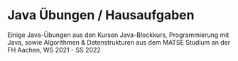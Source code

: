 # Java Übungen / Hausaufgaben

Einige Java-Übungen aus den Kursen Java-Blockkurs, Programmierung mit Java, sowie Algorithmen &amp; Datenstrukturen aus dem MATSE Studium an der FH Aachen, WS 2021 - SS 2022
